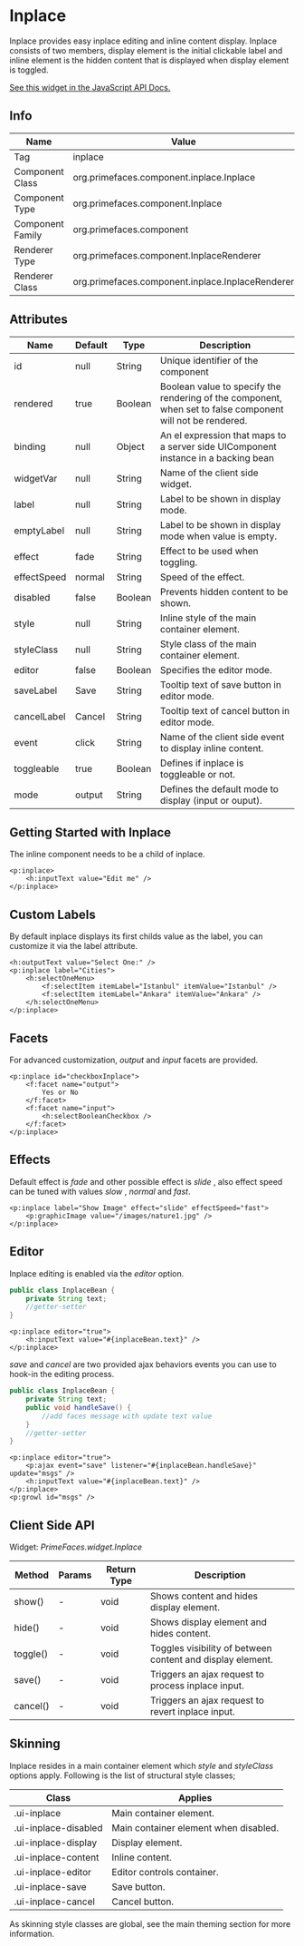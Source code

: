 # Inplace

Inplace provides easy inplace editing and inline content display. Inplace consists of two members,
display element is the initial clickable label and inline element is the hidden content that is
displayed when display element is toggled.

[See this widget in the JavaScript API Docs.](../jsdocs/classes/primefaces.widget.inplace.html)

## Info

| Name | Value |
| --- | --- |
| Tag | inplace
| Component Class | org.primefaces.component.inplace.Inplace
| Component Type | org.primefaces.component.Inplace
| Component Family | org.primefaces.component |
| Renderer Type | org.primefaces.component.InplaceRenderer
| Renderer Class | org.primefaces.component.inplace.InplaceRenderer

## Attributes

| Name | Default | Type | Description |
| --- | --- | --- | --- |
id | null | String | Unique identifier of the component
rendered | true | Boolean | Boolean value to specify the rendering of the component, when set to false component will not be rendered.
binding | null | Object | An el expression that maps to a server side UIComponent instance in a backing bean
widgetVar | null | String | Name of the client side widget.
label | null | String | Label to be shown in display mode.
emptyLabel | null | String | Label to be shown in display mode when value is empty.
effect | fade | String | Effect to be used when toggling.
effectSpeed | normal | String | Speed of the effect.
disabled | false | Boolean | Prevents hidden content to be shown.
style | null | String | Inline style of the main container element.
styleClass | null | String | Style class of the main container element.
editor | false | Boolean | Specifies the editor mode.
saveLabel | Save | String | Tooltip text of save button in editor mode.
cancelLabel | Cancel | String | Tooltip text of cancel button in editor mode.
event | click | String | Name of the client side event to display inline content.
toggleable | true | Boolean | Defines if inplace is toggleable or not.
mode | output | String | Defines the default mode to display (input or ouput).

## Getting Started with Inplace
The inline component needs to be a child of inplace.

```xhtml
<p:inplace>
    <h:inputText value="Edit me" />
</p:inplace>
```
## Custom Labels
By default inplace displays its first childs value as the label, you can customize it via the label
attribute.

```xhtml
<h:outputText value="Select One:" />
<p:inplace label="Cities">
    <h:selectOneMenu>
        <f:selectItem itemLabel="Istanbul" itemValue="Istanbul" />
        <f:selectItem itemLabel="Ankara" itemValue="Ankara" />
    </h:selectOneMenu>
</p:inplace>
```
## Facets
For advanced customization, _output_ and _input_ facets are provided.

```xhtml
<p:inplace id="checkboxInplace">
    <f:facet name="output">
        Yes or No
    </f:facet>
    <f:facet name="input">
        <h:selectBooleanCheckbox />
    </f:facet>
</p:inplace>
```

## Effects
Default effect is _fade_ and other possible effect is _slide_ , also effect speed can be tuned with values
_slow_ , _normal_ and _fast_.

```xhtml
<p:inplace label="Show Image" effect="slide" effectSpeed="fast">
    <p:graphicImage value="/images/nature1.jpg" />
</p:inplace>
```
## Editor
Inplace editing is enabled via the _editor_ option.

```java
public class InplaceBean {
    private String text;
    //getter-setter
}
```
```xhtml
<p:inplace editor="true">
    <h:inputText value="#{inplaceBean.text}" />
</p:inplace>
```
_save_ and _cancel_ are two provided ajax behaviors events you can use to hook-in the editing process.

```java
public class InplaceBean {
    private String text;
    public void handleSave() {
        //add faces message with update text value
    }
    //getter-setter
}
```
```xhtml
<p:inplace editor="true">
    <p:ajax event="save" listener="#{inplaceBean.handleSave}" update="msgs" />
    <h:inputText value="#{inplaceBean.text}" />
</p:inplace>
<p:growl id="msgs" />
```

## Client Side API
Widget: _PrimeFaces.widget.Inplace_

| Method | Params | Return Type | Description |
| --- | --- | --- | --- |
show() | - | void | Shows content and hides display element.
hide() | - | void | Shows display element and hides content.
toggle() | - | void | Toggles visibility of between content and display element.
save() | - | void | Triggers an ajax request to process inplace input.
cancel() | - | void | Triggers an ajax request to revert inplace input.

## Skinning
Inplace resides in a main container element which _style_ and _styleClass_ options apply. Following is
the list of structural style classes;

| Class | Applies |
| --- | --- |
.ui-inplace | Main container element.
.ui-inplace-disabled | Main container element when disabled.
.ui-inplace-display | Display element.
.ui-inplace-content | Inline content.
.ui-inplace-editor | Editor controls container.
.ui-inplace-save | Save button.
.ui-inplace-cancel | Cancel button.

As skinning style classes are global, see the main theming section for more information.
